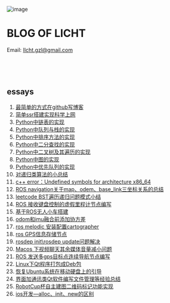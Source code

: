 ![image](https://raw.githubusercontent.com/lIchtg/lichtg.github.io/master/images/3.jpeg)

# __BLOG OF LICHT__

Email: lIcht.gzl@gmail.com

&nbsp;

&nbsp;

##  essays

1. [最简单的方式在github写博客](https://lichtg.github.io/post/001.html)
2. [简单ssr搭建实现科学上网](https://lichtg.github.io/post/002.html)
3. [Python中链表的实现](https://lichtg.github.io/post/003.html)
4. [Python中队列与栈的实现](https://lichtg.github.io/post/004.html)
5. [Python中排序方法的实现](https://lichtg.github.io/post/005.html)
6. [Python中二分查找的实现](https://lichtg.github.io/post/006.html)
7. [Python中二叉树及其遍历的实现](https://lichtg.github.io/post/007.html)
8. [Python中图的实现](https://lichtg.github.io/post/008.html)
9. [Python中优先队列的实现](https://lichtg.github.io/post/009.html)
10. [对递归类算法的小总结](https://lichtg.github.io/post/010.html)
11. [c++ error：Undefined symbols for architecture x86_64](https://lichtg.github.io/post/011.html)
12. [ROS navigation关于map、odem、base_link三坐标关系的总结](https://lichtg.github.io/post/012.html)
13. [leetcode BST遍历递归问题模式小结](https://lichtg.github.io/post/013.html)
14. [ROS 接收键盘控制的虚假里程计节点编写](https://lichtg.github.io/post/014.html)
15. [基于ROS无人小车搭建](https://lichtg.github.io/post/015.html)
16. [odom和imu融合前添加协方差](https://lichtg.github.io/post/016.html)
17. [ros melodic 安装配置cartographer](https://lichtg.github.io/post/017.html)
18. [ros GPS信息存储节点](https://lichtg.github.io/post/018.html)
19. [rosdep init\rosdep update问题解决](https://lichtg.github.io/post/019.html)
20. [Macos 下视频聊天其余媒体音量减小问题](https://lichtg.github.io/post/020.html)
21. [ROS 发送多gps目标点连续导航节点编写](https://lichtg.github.io/post/021.html)
22. [Linux下Qt程序打包成Deb包](https://lichtg.github.io/post/022.html)
23. [恢复Ubuntu系统在移动硬盘上的引导](https://lichtg.github.io/post/023.html)
24. [界面加通讯类Qt软件编写文件管理等经验总结](https://lichtg.github.io/post/024.html)
25. [RobotCup杯自主建图二维码标记功能实现](https://lichtg.github.io/post/025.html)
26. [ios开发—alloc、init、new的区别](https://lichtg.github.io/post/026.html)

